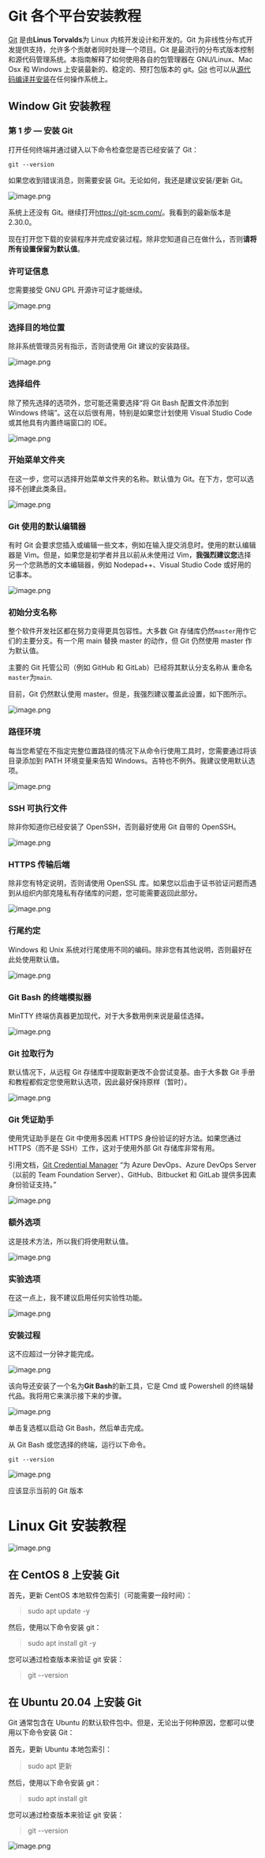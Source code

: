 # Git 各个平台安装教程

[Git](http://destyy.com/wZnV3h) 是由**Linus Torvalds**为 Linux 内核开发设计和开发的。Git 为非线性分布式开发提供支持，允许多个贡献者同时处理一个项目。Git 是最流行的分布式版本控制和源代码管理系统。本指南解释了如何使用各自的包管理器在 GNU/Linux、Mac Osx 和 Windows 上安装最新的、稳定的、预打包版本的 git。[Git](http://destyy.com/wZnV3h) 也可以从[源代码编译并安装](http://destyy.com/wZn3pu)在任何操作系统上。

## Window Git 安装教程

### 第 1 步 — 安装 Git

打开任何终端并通过键入以下命令检查您是否已经安装了 Git：

`git --version`

如果您收到错误消息，则需要安装 Git。无论如何，我还是建议安装/更新 Git。

![image.png](https://p1-juejin.byteimg.com/tos-cn-i-k3u1fbpfcp/2af8f1a8363741d8b53426171a90cfef~tplv-k3u1fbpfcp-watermark.image?)

系统上还没有 Git。继续打开<https://git-scm.com/>。我看到的最新版本是2.30.0。

现在打开您下载的安装程序并完成安装过程。除非您知道自己在做什么，否则**请将所有设置保留为默认值**。

### 许可证信息

您需要接受 GNU GPL 开源许可证才能继续。

![image.png](https://p9-juejin.byteimg.com/tos-cn-i-k3u1fbpfcp/8d4ca57866724c6d9996809bdf082051~tplv-k3u1fbpfcp-watermark.image?)

### 选择目的地位置

除非系统管理员另有指示，否则请使用 Git 建议的安装路径。

![image.png](https://p6-juejin.byteimg.com/tos-cn-i-k3u1fbpfcp/408e270036574f5095cb407f98a34126~tplv-k3u1fbpfcp-watermark.image?)

### 选择组件

除了预先选择的选项外，您可能还需要选择“将 Git Bash 配置文件添加到 Windows 终端”。这在以后很有用，特别是如果您计划使用 Visual Studio Code 或其他具有内置终端窗口的 IDE。

![image.png](https://p9-juejin.byteimg.com/tos-cn-i-k3u1fbpfcp/e022a4ef97b741d08c329203fbf382e5~tplv-k3u1fbpfcp-watermark.image?)

### 开始菜单文件夹

在这一步，您可以选择开始菜单文件夹的名称。默认值为 Git。在下方，您可以选择不创建此类条目。

![image.png](https://p9-juejin.byteimg.com/tos-cn-i-k3u1fbpfcp/154dddf604764655b0abb3349d239911~tplv-k3u1fbpfcp-watermark.image?)

### Git 使用的默认编辑器

有时 Git 会要求您插入或编辑一些文本，例如在输入提交消息时。使用的默认编辑器是 Vim。但是，如果您是初学者并且以前从未使用过 Vim，**我强烈建议您**选择另一个您熟悉的文本编辑器，例如 Nodepad++、Visual Studio Code 或好用的记事本。

![image.png](https://p1-juejin.byteimg.com/tos-cn-i-k3u1fbpfcp/f4b93b91c94542869b8288b1b0901a96~tplv-k3u1fbpfcp-watermark.image?)

### 初始分支名称

整个软件开发社区都在努力变得更具包容性。大多数 Git 存储库仍然`master`用作它们的主要分支。有一个用 main 替换 master 的动作，但 Git 仍然使用 master 作为默认值。

主要的 Git 托管公司（例如 GitHub 和 GitLab）已经将其默认分支名称从 重命名`master`为`main`.

目前，Git 仍然默认使用 master。但是，我强烈建议覆盖此设置，如下图所示。

![image.png](https://p1-juejin.byteimg.com/tos-cn-i-k3u1fbpfcp/0a9d56a503194beb8491ac87f11c9888~tplv-k3u1fbpfcp-watermark.image?)

### 路径环境

每当您希望在不指定完整位置路径的情况下从命令行使用工具时，您需要通过将该目录添加到 PATH 环境变量来告知 Windows。吉特也不例外。我建议使用默认选项。

![image.png](https://p6-juejin.byteimg.com/tos-cn-i-k3u1fbpfcp/e9f56d7e68a34b1983cf73059a629436~tplv-k3u1fbpfcp-watermark.image?)

### SSH 可执行文件

除非你知道你已经安装了 OpenSSH，否则最好使用 Git 自带的 OpenSSH。

![image.png](https://p1-juejin.byteimg.com/tos-cn-i-k3u1fbpfcp/250841a3d36f4ebc9832cea95a02bf52~tplv-k3u1fbpfcp-watermark.image?)

### HTTPS 传输后端

除非您有特定说明，否则请使用 OpenSSL 库。如果您以后由于证书验证问题而遇到从组织内部克隆私有存储库的问题，您可能需要返回此部分。

![image.png](https://p6-juejin.byteimg.com/tos-cn-i-k3u1fbpfcp/5b1771c6a87d4b3fb19db3fabe94039f~tplv-k3u1fbpfcp-watermark.image?)

### 行尾约定

Windows 和 Unix 系统对行尾使用不同的编码。除非您有其他说明，否则最好在此处使用默认值。

![image.png](https://p3-juejin.byteimg.com/tos-cn-i-k3u1fbpfcp/da94eee249b84de682d31f08eccf8e2d~tplv-k3u1fbpfcp-watermark.image?)

### Git Bash 的终端模拟器

MinTTY 终端仿真器更加现代，对于大多数用例来说是最佳选择。

![image.png](https://p6-juejin.byteimg.com/tos-cn-i-k3u1fbpfcp/fb68f9c117e14c56b6482194a1a9d341~tplv-k3u1fbpfcp-watermark.image?)

### Git 拉取行为

默认情况下，从远程 Git 存储库中提取新更改不会尝试变基。由于大多数 Git 手册和教程都假定您使用默认选项，因此最好保持原样（暂时）。

![image.png](https://p9-juejin.byteimg.com/tos-cn-i-k3u1fbpfcp/6b150d2592b34f9294f88d025c6bc1bf~tplv-k3u1fbpfcp-watermark.image?)

### Git 凭证助手

使用凭证助手是在 Git 中使用多因素 HTTPS 身份验证的好方法。如果您通过 HTTPS（而不是 SSH）工作，这对于使用外部 Git 存储库非常有用。

引用文档，[Git Credential Manager](https://github.com/GitCredentialManager/git-credential-manager/) “为 Azure DevOps、Azure DevOps Server（以前的 Team Foundation Server）、GitHub、Bitbucket 和 GitLab 提供多因素身份验证支持。”

![image.png](https://p3-juejin.byteimg.com/tos-cn-i-k3u1fbpfcp/159beec3684444b58e83edb6eac77b4b~tplv-k3u1fbpfcp-watermark.image?)

### 额外选项

这是技术方法，所以我们将使用默认值。

![image.png](https://p9-juejin.byteimg.com/tos-cn-i-k3u1fbpfcp/bb522427c0774bb2af1d534547a52fab~tplv-k3u1fbpfcp-watermark.image?)
### 实验选项

在这一点上，我不建议启用任何实验性功能。

![image.png](https://p6-juejin.byteimg.com/tos-cn-i-k3u1fbpfcp/cec2999e233d4de48e3461c1f56aeefa~tplv-k3u1fbpfcp-watermark.image?)

### 安装过程

这不应超过一分钟才能完成。

![image.png](https://p6-juejin.byteimg.com/tos-cn-i-k3u1fbpfcp/0f022f78c94b49e183bbb37a77b9e094~tplv-k3u1fbpfcp-watermark.image?)

该向导还安装了一个名为**Git Bash**的新工具，它是 Cmd 或 Powershell 的终端替代品。我将用它来演示接下来的步骤。

![image.png](https://p3-juejin.byteimg.com/tos-cn-i-k3u1fbpfcp/06722aa2036647cdaa387bdb3c528e85~tplv-k3u1fbpfcp-watermark.image?)

单击复选框以启动 Git Bash，然后单击完成。

从 Git Bash 或您选择的终端，运行以下命令。

```
git --version
```

![image.png](https://p1-juejin.byteimg.com/tos-cn-i-k3u1fbpfcp/3c74a785d239417a9ec19c3a9c8b9216~tplv-k3u1fbpfcp-watermark.image?)

应该显示当前的 Git 版本

# Linux Git 安装教程
![image.png](https://p1-juejin.byteimg.com/tos-cn-i-k3u1fbpfcp/3bee12593fa94f21b81825ef5e836bdd~tplv-k3u1fbpfcp-watermark.image?)

## 在 CentOS 8 上安装 Git

首先，更新 CentOS 本地软件包索引（可能需要一段时间）：

> sudo apt update -y

然后，使用以下命令安装 git：

> sudo apt install git -y

您可以通过检查版本来验证 git 安装：

> git --version

## 在 Ubuntu 20.04 上安装 Git

Git 通常包含在 Ubuntu 的默认软件包中。但是，无论出于何种原因，您都可以使用以下命令安装 Git：

首先，更新 Ubuntu 本地包索引：

> sudo apt 更新

然后，使用以下命令安装 git：

> sudo apt install git

您可以通过检查版本来验证 git 安装：

> git --version

![image.png](https://p6-juejin.byteimg.com/tos-cn-i-k3u1fbpfcp/ee300e95f3f241a9b3552cc3837ff5db~tplv-k3u1fbpfcp-watermark.image?)